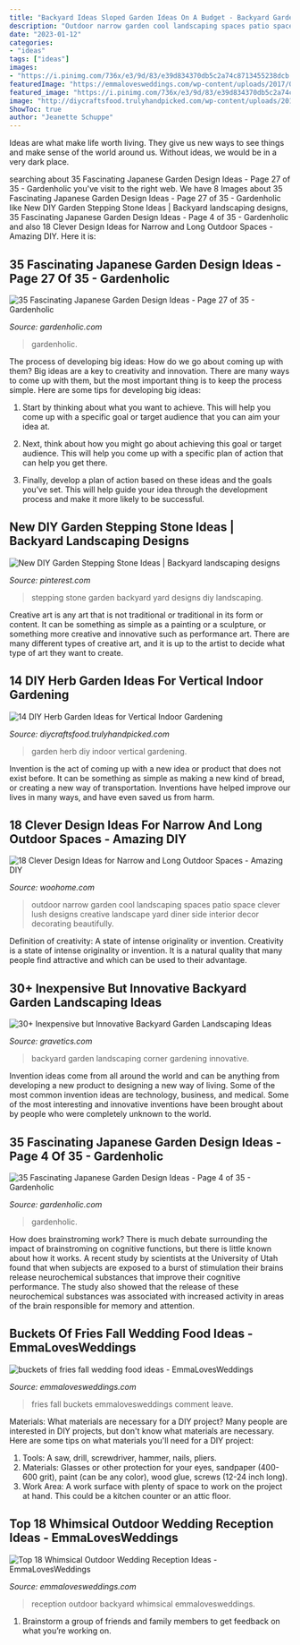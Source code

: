 ```yaml
---
title: "Backyard Ideas Sloped Garden Ideas On A Budget - Backyard Garden Landscaping Corner Gardening Innovative"
description: "Outdoor narrow garden cool landscaping spaces patio space clever lush designs creative landscape yard diner side interior decor decorating beautifully"
date: "2023-01-12"
categories:
- "ideas"
tags: ["ideas"]
images:
- "https://i.pinimg.com/736x/e3/9d/83/e39d834370db5c2a74c8713455238dcb.jpg"
featuredImage: "https://emmalovesweddings.com/wp-content/uploads/2017/09/trending-backyard-wedding-reception-ideas-with-lights.jpg"
featured_image: "https://i.pinimg.com/736x/e3/9d/83/e39d834370db5c2a74c8713455238dcb.jpg"
image: "http://diycraftsfood.trulyhandpicked.com/wp-content/uploads/2016/05/Diy-Herb-Garden_mj.jpg"
ShowToc: true
author: "Jeanette Schuppe"
---
```



Ideas are what make life worth living. They give us new ways to see things and make sense of the world around us. Without ideas, we would be in a very dark place.

	

		
searching about 35 Fascinating Japanese Garden Design Ideas - Page 27 of 35 - Gardenholic you've visit to the right web. We have 8 Images about 35 Fascinating Japanese Garden Design Ideas - Page 27 of 35 - Gardenholic like New DIY Garden Stepping Stone Ideas | Backyard landscaping designs, 35 Fascinating Japanese Garden Design Ideas - Page 4 of 35 - Gardenholic and also 18 Clever Design Ideas for Narrow and Long Outdoor Spaces - Amazing DIY. Here it is:
		
    
## 35 Fascinating Japanese Garden Design Ideas - Page 27 Of 35 - Gardenholic

<img loading=lazy src="https://gardenholic.com/wp-content/uploads/2018/08/Garden-27.jpg" onerror="this.onerror=null;this.src='https://tse1.mm.bing.net/th?id=OIP.taRBfOa1-9LnJSNcgf0CNgHaLI&amp;pid=15.1';" alt="35 Fascinating Japanese Garden Design Ideas - Page 27 of 35 - Gardenholic">

_Source: gardenholic.com_

>gardenholic. 

	

The process of developing big ideas: How do we go about coming up with them?
Big ideas are a key to creativity and innovation. There are many ways to come up with them, but the most important thing is to keep the process simple. Here are some tips for developing big ideas:
1. Start by thinking about what you want to achieve. This will help you come up with a specific goal or target audience that you can aim your idea at.

2. Next, think about how you might go about achieving this goal or target audience. This will help you come up with a specific plan of action that can help you get there.

3. Finally, develop a plan of action based on these ideas and the goals you’ve set. This will help guide your idea through the development process and make it more likely to be successful.

    
## New DIY Garden Stepping Stone Ideas | Backyard Landscaping Designs

<img loading=lazy src="https://i.pinimg.com/736x/e3/9d/83/e39d834370db5c2a74c8713455238dcb.jpg" onerror="this.onerror=null;this.src='https://tse4.mm.bing.net/th?id=OIP.J3whTfMNMLaY3PfqVSLo8AHaLG&amp;pid=15.1';" alt="New DIY Garden Stepping Stone Ideas | Backyard landscaping designs">

_Source: pinterest.com_

>stepping stone garden backyard yard designs diy landscaping. 

	

Creative art is any art that is not traditional or traditional in its form or content. It can be something as simple as a painting or a sculpture, or something more creative and innovative such as performance art. There are many different types of creative art, and it is up to the artist to decide what type of art they want to create.

    
## 14 DIY Herb Garden Ideas For Vertical Indoor Gardening

<img loading=lazy src="http://diycraftsfood.trulyhandpicked.com/wp-content/uploads/2016/05/Diy-Herb-Garden_mj.jpg" onerror="this.onerror=null;this.src='https://tse1.mm.bing.net/th?id=OIP.GXdk7wkVkchz3yCKvKQadgHaJ3&amp;pid=15.1';" alt="14 DIY Herb Garden Ideas for Vertical Indoor Gardening">

_Source: diycraftsfood.trulyhandpicked.com_

>garden herb diy indoor vertical gardening. 

	

Invention is the act of coming up with a new idea or product that does not exist before. It can be something as simple as making a new kind of bread, or creating a new way of transportation. Inventions have helped improve our lives in many ways, and have even saved us from harm.

    
## 18 Clever Design Ideas For Narrow And Long Outdoor Spaces - Amazing DIY

<img loading=lazy src="http://www.woohome.com/wp-content/uploads/2015/03/narrow-space-designs-woohome-14.jpg" onerror="this.onerror=null;this.src='https://tse1.mm.bing.net/th?id=OIP.gsEhBAu8BU2iz8RwPd7HaQHaKI&amp;pid=15.1';" alt="18 Clever Design Ideas for Narrow and Long Outdoor Spaces - Amazing DIY">

_Source: woohome.com_

>outdoor narrow garden cool landscaping spaces patio space clever lush designs creative landscape yard diner side interior decor decorating beautifully. 

	

Definition of creativity: A state of intense originality or invention.
Creativity is a state of intense originality or invention. It is a natural quality that many people find attractive and which can be used to their advantage.

    
## 30+ Inexpensive But Innovative Backyard Garden Landscaping Ideas

<img loading=lazy src="https://www.gravetics.com/wp-content/uploads/2017/08/Corner-Gardening.jpg" onerror="this.onerror=null;this.src='https://tse2.mm.bing.net/th?id=OIP.BGQq5eSsBXtwIAT60C2PjgHaJ3&amp;pid=15.1';" alt="30+ Inexpensive but Innovative Backyard Garden Landscaping Ideas">

_Source: gravetics.com_

>backyard garden landscaping corner gardening innovative. 

	

Invention ideas come from all around the world and can be anything from developing a new product to designing a new way of living. Some of the most common invention ideas are technology, business, and medical. Some of the most interesting and innovative inventions have been brought about by people who were completely unknown to the world.

    
## 35 Fascinating Japanese Garden Design Ideas - Page 4 Of 35 - Gardenholic

<img loading=lazy src="https://gardenholic.com/wp-content/uploads/2018/08/Garden-4.jpg" onerror="this.onerror=null;this.src='https://tse1.mm.bing.net/th?id=OIP.CjEZ4UdQburyxmp8QlQLUQHaK5&amp;pid=15.1';" alt="35 Fascinating Japanese Garden Design Ideas - Page 4 of 35 - Gardenholic">

_Source: gardenholic.com_

>gardenholic. 

	

How does brainstroming work?
There is much debate surrounding the impact of brainstroming on cognitive functions, but there is little known about how it works. A recent study by scientists at the University of Utah found that when subjects are exposed to a burst of stimulation their brains release neurochemical substances that improve their cognitive performance. The study also showed that the release of these neurochemical substances was associated with increased activity in areas of the brain responsible for memory and attention.

    
## Buckets Of Fries Fall Wedding Food Ideas - EmmaLovesWeddings

<img loading=lazy src="https://emmalovesweddings.com/wp-content/uploads/2019/05/buckets-of-fries-fall-wedding-food-ideas.jpg" onerror="this.onerror=null;this.src='https://tse2.mm.bing.net/th?id=OIP.dRl3baoGn7MaWFrrAlt-RQHaLH&amp;pid=15.1';" alt="buckets of fries fall wedding food ideas - EmmaLovesWeddings">

_Source: emmalovesweddings.com_

>fries fall buckets emmalovesweddings comment leave. 

	

Materials: What materials are necessary for a DIY project?
Many people are interested in DIY projects, but don't know what materials are necessary. Here are some tips on what materials you'll need for a DIY project:
1. Tools: A saw, drill, screwdriver, hammer, nails, pliers.
2. Materials: Glasses or other protection for your eyes, sandpaper (400-600 grit), paint (can be any color), wood glue, screws (12-24 inch long).
3. Work Area: A work surface with plenty of space to work on the project at hand. This could be a kitchen counter or an attic floor.

    
## Top 18 Whimsical Outdoor Wedding Reception Ideas - EmmaLovesWeddings

<img loading=lazy src="https://emmalovesweddings.com/wp-content/uploads/2017/09/trending-backyard-wedding-reception-ideas-with-lights.jpg" onerror="this.onerror=null;this.src='https://tse2.mm.bing.net/th?id=OIP.mU-eZgrmH0SD3Zl48TDH1QHaLH&amp;pid=15.1';" alt="Top 18 Whimsical Outdoor Wedding Reception Ideas - EmmaLovesWeddings">

_Source: emmalovesweddings.com_

>reception outdoor backyard whimsical emmalovesweddings. 

	

1. Brainstorm a group of friends and family members to get feedback on what you’re working on.

